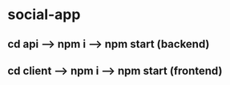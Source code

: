 # social-app

## cd api --> npm i --> npm start (backend)
## cd client --> npm i --> npm start (frontend)
